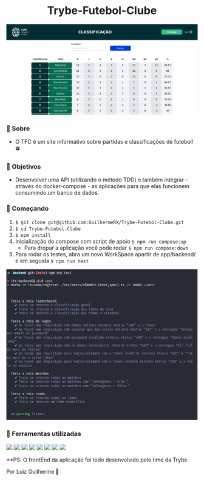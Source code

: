 <h1 align="center">
  Trybe-Futebol-Clube
</h1>

<img src='./assets/front-example.png'/>

### 📜 Sobre
- O TFC é um site informativo sobre partidas e classificações de futebol! ⚽️

### 🔽 Objetivos
- Desenvolver uma API (utilizando o método TDD) e também integrar - através do docker-compose - as aplicações para que elas funcionem consumindo um banco de dados.

### :rocket: Começando
1. ``$ git clone git@github.com:GuilhermeRX/Trybe-Futebol-Clube.git``
2. ``$ cd Trybe-Futebol-Clube``
3. ``$ npm install``
4. Inicialização do compose com script de apoio ``$ npm run compose:up``
    - Para dropar a aplicação você pode rodar ``$ npm run compose:down``
5. Para rodar os testes, abra um novo WorkSpace apartir de app/backend/ e em seguida ``$ npm run test``

<img src='./assets/tests.png'/>

### 🧰  Ferramentas utilizadas
<div align='left'>
  <img src='https://img.shields.io/badge/Node.js-339933?style=for-the-badge&logo=nodedotjs&logoColor=white'/>
  <img src='https://img.shields.io/badge/TypeScript-007ACC?style=for-the-badge&logo=typescript&logoColor=white'/>
  <img src='https://img.shields.io/badge/Express.js-000000?style=for-the-badge&logo=express&logoColor=white'/> 
  <img src='https://img.shields.io/badge/Sequelize-52B0E7?style=for-the-badge&logo=Sequelize&logoColor=white'/>
  <img src='https://img.shields.io/badge/React-20232A?style=for-the-badge&logo=react&logoColor=61DAFB'/>
  <img src='https://img.shields.io/badge/JavaScript-323330?style=for-the-badge&logo=javascript&logoColor=F7DF1E'/>
  <img src='https://img.shields.io/badge/Mocha-8D6748?style=for-the-badge&logo=Mocha&logoColor=white'/>
  <img src='https://img.shields.io/badge/chai-A30701?style=for-the-badge&logo=chai&logoColor=white'/>
</div>

**PS: O frontEnd da aplicação foi todo desenvolvido pelo time da Trybe

<p align="left"> Por Luiz Guilherme 💚</p>
